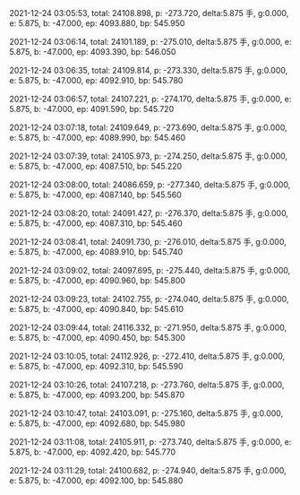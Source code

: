 2021-12-24 03:05:53, total: 24108.898, p: -273.720, delta:5.875 手, g:0.000, e: 5.875, b: -47.000, ep: 4093.880, bp: 545.950

2021-12-24 03:06:14, total: 24101.189, p: -275.010, delta:5.875 手, g:0.000, e: 5.875, b: -47.000, ep: 4093.390, bp: 546.050

2021-12-24 03:06:35, total: 24109.814, p: -273.330, delta:5.875 手, g:0.000, e: 5.875, b: -47.000, ep: 4092.910, bp: 545.780

2021-12-24 03:06:57, total: 24107.221, p: -274.170, delta:5.875 手, g:0.000, e: 5.875, b: -47.000, ep: 4091.590, bp: 545.720

2021-12-24 03:07:18, total: 24109.649, p: -273.690, delta:5.875 手, g:0.000, e: 5.875, b: -47.000, ep: 4089.990, bp: 545.460

2021-12-24 03:07:39, total: 24105.973, p: -274.250, delta:5.875 手, g:0.000, e: 5.875, b: -47.000, ep: 4087.510, bp: 545.220

2021-12-24 03:08:00, total: 24086.659, p: -277.340, delta:5.875 手, g:0.000, e: 5.875, b: -47.000, ep: 4087.140, bp: 545.560

2021-12-24 03:08:20, total: 24091.427, p: -276.370, delta:5.875 手, g:0.000, e: 5.875, b: -47.000, ep: 4087.310, bp: 545.460

2021-12-24 03:08:41, total: 24091.730, p: -276.010, delta:5.875 手, g:0.000, e: 5.875, b: -47.000, ep: 4089.910, bp: 545.740

2021-12-24 03:09:02, total: 24097.695, p: -275.440, delta:5.875 手, g:0.000, e: 5.875, b: -47.000, ep: 4090.960, bp: 545.800

2021-12-24 03:09:23, total: 24102.755, p: -274.040, delta:5.875 手, g:0.000, e: 5.875, b: -47.000, ep: 4090.840, bp: 545.610

2021-12-24 03:09:44, total: 24116.332, p: -271.950, delta:5.875 手, g:0.000, e: 5.875, b: -47.000, ep: 4090.450, bp: 545.300

2021-12-24 03:10:05, total: 24112.926, p: -272.410, delta:5.875 手, g:0.000, e: 5.875, b: -47.000, ep: 4092.310, bp: 545.590

2021-12-24 03:10:26, total: 24107.218, p: -273.760, delta:5.875 手, g:0.000, e: 5.875, b: -47.000, ep: 4093.200, bp: 545.870

2021-12-24 03:10:47, total: 24103.091, p: -275.160, delta:5.875 手, g:0.000, e: 5.875, b: -47.000, ep: 4092.680, bp: 545.980

2021-12-24 03:11:08, total: 24105.911, p: -273.740, delta:5.875 手, g:0.000, e: 5.875, b: -47.000, ep: 4092.420, bp: 545.770

2021-12-24 03:11:29, total: 24100.682, p: -274.940, delta:5.875 手, g:0.000, e: 5.875, b: -47.000, ep: 4092.100, bp: 545.880